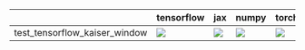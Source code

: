 |                               | tensorflow                                                                                                                                                                         | jax                                                                                                                                                                                | numpy                                                                                                                                                                              | torch                                                                                                                                                                              |
|:------------------------------|:-----------------------------------------------------------------------------------------------------------------------------------------------------------------------------------|:-----------------------------------------------------------------------------------------------------------------------------------------------------------------------------------|:-----------------------------------------------------------------------------------------------------------------------------------------------------------------------------------|:-----------------------------------------------------------------------------------------------------------------------------------------------------------------------------------|
| test_tensorflow_kaiser_window | <a href="https://github.com/unifyai/ivy/actions/runs/4458104063/jobs/7829627615" rel="noopener noreferrer" target="_blank"><img src=https://img.shields.io/badge/-failure-red></a> | <a href="https://github.com/unifyai/ivy/actions/runs/4458104063/jobs/7829627615" rel="noopener noreferrer" target="_blank"><img src=https://img.shields.io/badge/-failure-red></a> | <a href="https://github.com/unifyai/ivy/actions/runs/4458104063/jobs/7829627615" rel="noopener noreferrer" target="_blank"><img src=https://img.shields.io/badge/-failure-red></a> | <a href="https://github.com/unifyai/ivy/actions/runs/4458104063/jobs/7829627615" rel="noopener noreferrer" target="_blank"><img src=https://img.shields.io/badge/-failure-red></a> |